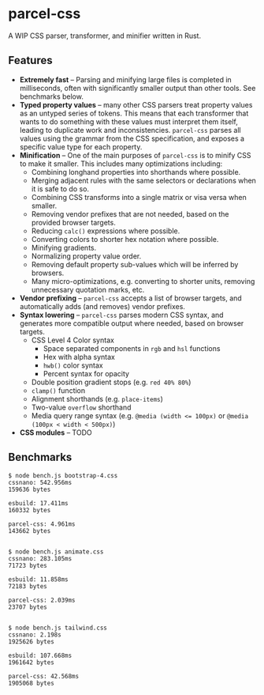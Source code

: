 # parcel-css

A WIP CSS parser, transformer, and minifier written in Rust.

## Features

- **Extremely fast** – Parsing and minifying large files is completed in milliseconds, often with significantly smaller output than other tools. See benchmarks below.
- **Typed property values** – many other CSS parsers treat property values as an untyped series of tokens. This means that each transformer that wants to do something with these values must interpret them itself, leading to duplicate work and inconsistencies. `parcel-css` parses all values using the grammar from the CSS specification, and exposes a specific value type for each property.
- **Minification** – One of the main purposes of `parcel-css` is to minify CSS to make it smaller. This includes many optimizations including:
  - Combining longhand properties into shorthands where possible.
  - Merging adjacent rules with the same selectors or declarations when it is safe to do so.
  - Combining CSS transforms into a single matrix or visa versa when smaller.
  - Removing vendor prefixes that are not needed, based on the provided browser targets.
  - Reducing `calc()` expressions where possible.
  - Converting colors to shorter hex notation where possible.
  - Minifying gradients.
  - Normalizing property value order.
  - Removing default property sub-values which will be inferred by browsers.
  - Many micro-optimizations, e.g. converting to shorter units, removing unnecessary quotation marks, etc.
- **Vendor prefixing** – `parcel-css` accepts a list of browser targets, and automatically adds (and removes) vendor prefixes.
- **Syntax lowering** – `parcel-css` parses modern CSS syntax, and generates more compatible output where needed, based on browser targets.
  - CSS Level 4 Color syntax
    - Space separated components in `rgb` and `hsl` functions
    - Hex with alpha syntax
    - `hwb()` color syntax
    - Percent syntax for opacity
  - Double position gradient stops (e.g. `red 40% 80%`)
  - `clamp()` function
  - Alignment shorthands (e.g. `place-items`)
  - Two-value `overflow` shorthand
  - Media query range syntax (e.g. `@media (width <= 100px)` or `@media (100px < width < 500px)`)
- **CSS modules** – TODO

## Benchmarks

```
$ node bench.js bootstrap-4.css 
cssnano: 542.956ms
159636 bytes

esbuild: 17.411ms
160332 bytes

parcel-css: 4.961ms
143662 bytes


$ node bench.js animate.css
cssnano: 283.105ms
71723 bytes

esbuild: 11.858ms
72183 bytes

parcel-css: 2.039ms
23707 bytes


$ node bench.js tailwind.css 
cssnano: 2.198s
1925626 bytes

esbuild: 107.668ms
1961642 bytes

parcel-css: 42.568ms
1905068 bytes
```
